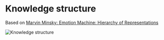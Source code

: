 # Knowledge structure

Based on [Marvin Minsky: Emotion Machine: Hierarchy of Representations](http://web.media.mit.edu/~minsky/E8/eb8.html#_Toc518305131)

![Knowledge structure](https://github.com/menta/menta-0.3/raw/master/doc/informal/uml/images/knowledgeClass.png)